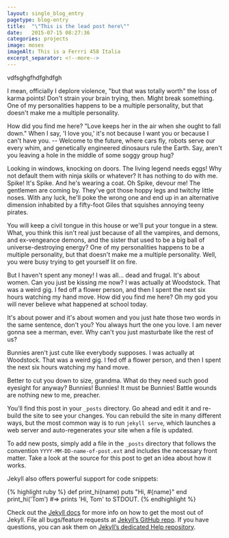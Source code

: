 ```yaml
---
layout: single_blog_entry
pagetype: blog-entry
title:  "\"This is the lead post here\""
date:   2015-07-15 08:27:36
categories: projects
image: moses
imageAlt: This is a Ferrri 458 Italia
excerpt_separator: <!--more-->
---
```



vdfsghgfhdfghdfgh

I mean, officially I deplore violence, "but that was totally worth" the loss of karma points! Don't strain your brain trying, then. Might break something. One of my personalities happens to be a multiple personality, but that doesn't make me a multiple personality.

How did you find me here? "Love keeps her in the air when she ought to fall down." When I say, 'I love you,' it's not because I want you or because I can't have you. -- Welcome to the future, where cars fly, robots serve our every whim, and genetically engineered dinosaurs rule the Earth. Say, aren't you leaving a hole in the middle of some soggy group hug?

Looking in windows, knocking on doors. The living legend needs eggs! Why not default them with ninja skills or whatever?
It has nothing to do with me. Spike! It's Spike. And he's wearing a coat. Oh Spike, devour me! The gentlemen are coming by. They've got those hoppy legs and twitchy little noses. With any luck, he'll poke the wrong one and end up in an alternative dimension inhabited by a fifty-foot Giles that squishes annoying teeny pirates.

<!-- more -->

You will keep a civil tongue in this house or we'll put your tongue in a stew. What, you think this isn't real just because of all the vampires, and demons, and ex-vengeance demons, and the sister that used to be a big ball of universe-destroying energy? One of my personalities happens to be a multiple personality, but that doesn't make me a multiple personality. Well, you were busy trying to get yourself lit on fire.

But I haven't spent any money! I was all... dead and frugal. It's about women. Can you just be kissing me now? I was actually at Woodstock. That was a weird gig. I fed off a flower person, and then I spent the next six hours watching my hand move. How did you find me here? Oh my god you will never believe what happened at school today.

It's about power and it's about women and you just hate those two words in the same sentence, don't you? You always hurt the one you love. I am never gonna see a merman, ever. Why can't you just masturbate like the rest of us?

Bunnies aren't just cute like everybody supposes. I was actually at Woodstock. That was a weird gig. I fed off a flower person, and then I spent the next six hours watching my hand move.

Better to cut you down to size, grandma. What do they need such good eyesight for anyway? Bunnies! Bunnies! It must be Bunnies! Battle wounds are nothing new to me, preacher.

You’ll find this post in your `_posts` directory. Go ahead and edit it and re-build the site to see your changes. You can rebuild the site in many different ways, but the most common way is to run `jekyll serve`, which launches a web server and auto-regenerates your site when a file is updated.

To add new posts, simply add a file in the `_posts` directory that follows the convention `YYYY-MM-DD-name-of-post.ext` and includes the necessary front matter. Take a look at the source for this post to get an idea about how it works.

Jekyll also offers powerful support for code snippets:


{% highlight ruby %}
def print_hi(name)
  puts "Hi, #{name}"
end
print_hi('Tom')
#=> prints 'Hi, Tom' to STDOUT.
{% endhighlight %}

Check out the [Jekyll docs][jekyll] for more info on how to get the most out of Jekyll. File all bugs/feature requests at [Jekyll’s GitHub repo][jekyll-gh]. If you have questions, you can ask them on [Jekyll’s dedicated Help repository][jekyll-help].

[jekyll]:      http://jekyllrb.com
[jekyll-gh]:   https://github.com/jekyll/jekyll
[jekyll-help]: https://github.com/jekyll/jekyll-help
